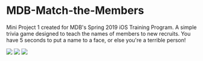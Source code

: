 # MDB-Match-the-Members
Mini Project 1 created for MDB's Spring 2019 iOS Training Program. A simple trivia game designed to teach the names of members to new recruits. You have 5 seconds to put a name to a face, or else you're a terrible person!

![](https://i.imgur.com/3ZMIVAr.png)
![](https://i.imgur.com/m6Qmfwn.png)
![](https://i.imgur.com/TKhPlB8.png)
